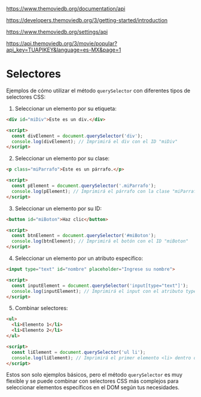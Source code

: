 https://www.themoviedb.org/documentation/api

https://developers.themoviedb.org/3/getting-started/introduction

https://www.themoviedb.org/settings/api

https://api.themoviedb.org/3/movie/popular?api_key=TUAPIKEY&language=es-MX&page=1

# Selectores

Ejemplos de cómo utilizar el método `querySelector` con diferentes tipos de selectores CSS:

1. Seleccionar un elemento por su etiqueta:
```html
<div id="miDiv">Este es un div.</div>

<script>
  const divElement = document.querySelector('div');
  console.log(divElement); // Imprimirá el div con el ID "miDiv"
</script>
```

2. Seleccionar un elemento por su clase:
```html
<p class="miParrafo">Este es un párrafo.</p>

<script>
  const pElement = document.querySelector('.miParrafo');
  console.log(pElement); // Imprimirá el párrafo con la clase "miParrafo"
</script>
```

3. Seleccionar un elemento por su ID:
```html
<button id="miBoton">Haz clic</button>

<script>
  const btnElement = document.querySelector('#miBoton');
  console.log(btnElement); // Imprimirá el botón con el ID "miBoton"
</script>
```

4. Seleccionar un elemento por un atributo específico:
```html
<input type="text" id="nombre" placeholder="Ingrese su nombre">

<script>
  const inputElement = document.querySelector('input[type="text"]');
  console.log(inputElement); // Imprimirá el input con el atributo type="text"
</script>
```

5. Combinar selectores:
```html
<ul>
  <li>Elemento 1</li>
  <li>Elemento 2</li>
</ul>

<script>
  const liElement = document.querySelector('ul li');
  console.log(liElement); // Imprimirá el primer elemento <li> dentro del <ul>
</script>
```

Estos son solo ejemplos básicos, pero el método `querySelector` es muy flexible y se puede combinar con selectores CSS más complejos para seleccionar elementos específicos en el DOM según tus necesidades.